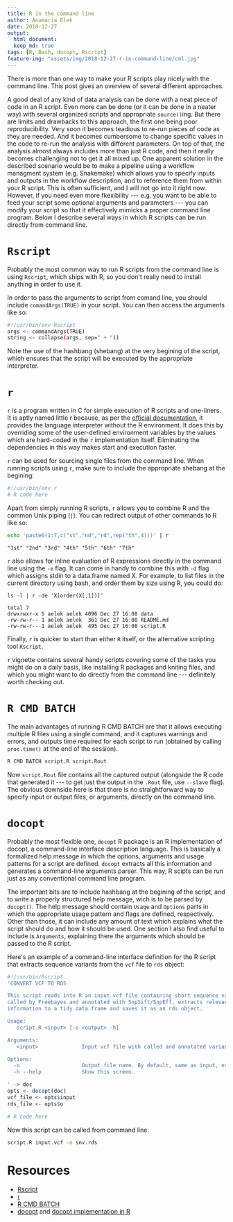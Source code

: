 ```yaml
---
title: R in the command line
author: Anamaria Elek 
date: 2018-12-27
output: 
  html_document:
  keep_md: true
tags: [R, Bash, docopt, Rscript]
feature-img: "assets/img/2018-12-27-r-in-command-line/cml.jpg"
---
```


There is more than one way to make your R scripts play nicely with the command line. This post gives an overview of several different approaches.  

A good deal of any kind of data analysis can be done with a neat piece of code in an R script. Even more can be done (or it can be done in a neater way) with several organized scripts and appropriate `source()`ing. But there are limits and drawbacks to this approach, the first one being poor reproducibility. Very soon it becomes teadious to re-run pieces of code as they are needed. And it becomes cumbersome to change specific values in the code to re-run the analysis with different parameters. On top of that, the analysis almost always includes more than just R code, and then it really becomes challenging not to get it all mixed up.
One apparent solution in the described scenario would be to make a pipeline using a workflow managment system (e.g. Snakemake) which allows you to specify inputs and outputs in the workflow description, and to reference them from within your R script. This is often sufficient, and I will not go into it right now. However, if you need even more fkexibility --- e.g. you want to be able to feed your script some optional arguments and parameters --- you can modify your script so that it effectively mimicks a proper command line program. Below I describe several ways in which R scripts can be run directly from command line.

# `Rscript`
Probably the most common way to run R scripts from the command line is using `Rscript`, which ships with R, so you don't really need to install anything in order to use it.  

In order to pass the arguments to script from comand line, you should include `comandArgs(TRUE)` in your script. You can then access the arguments like so:  

```bash
#!/usr/bin/env Rscript
args <- commandArgs(TRUE)
string <- collapse(args, sep=" + "))
```  

Note the use of the hashbang (shebang) at the very begining of the script, which ensures that the script will be executed by the appropriate interpreter.  

# `r`

`r` is a program written in C for simple execution of R scripts and one-liners. It is aptly named little r because, as per the [official documentation](http://dirk.eddelbuettel.com/code/littler/README), it provides the language interpreter without the R environment. It does this by overriding some of the user-defined environment variables by the values which are hard-coded in the `r` implementation itself. Eliminating the dependencies in this way makes start and execution faster.  

`r` can be used for sourcing single files from the command line. When running scripts using `r`, make sure to include the appropriate shebang at the begining:  

```bash
#!/usr/bin/env r
# R code here
```

Apart from simply running R scripts, `r` allows you to combine R and the common Unix piping (`|`). You can redirect output of other commands to R like so:  

```bash
echo 'paste0(1:7,c("st","nd","rd",rep("th",4)))' | r
```
```
"1st" "2nd" "3rd" "4th" "5th" "6th" "7th"
```

`r` also allows for inline evaluation of R expressions directly in the command line using the `-e` flag. It can come in handy to combine this with `-d` flag which assigns stdin to a data.frame named X. For example, to list files in the current directory using bash, and order them by size using R, you could do:  

```
ls -l | r -de 'X[order(X[,1])]'
```
```
total 7
drwxrwxr-x 5 aelek aelek 4096 Dec 27 16:08 data
-rw-rw-r-- 1 aelek aelek  361 Dec 27 16:08 README.md
-rw-rw-r-- 1 aelek aelek  495 Dec 27 16:08 script.R
```

Finally, `r` is quicker to start than either `R` itself, or the alternative scripting tool `Rscript`.  

`r` vignette contains several handy scripts covering some of the tasks you might do on a daily basis, like installing R packages and kniting files, and which you might want to do directly from the command line --- definitely worth checking out.  

# `R CMD BATCH`

The main advantages of running R CMD BATCH are that it allows executing multiple R files using a single command, and it captures warnings and errors, and outputs time required for each script to run (obtained by calling `proc.time()` at the end of the session).  

```bash
R CMD BATCH script.R script.Rout
```

Now `script.Rout` file contains all the captured output (alongside the R code that generated it --- to get just the output in the `.Rout` file, use `--slave` flag). The obvious downside here is that there is no straightforward way to specify input or output files, or arguments, directly on the command line.


# `docopt`

Probably the most flexible one, `docopt` R package is an R implementation of docopt, a command-line interface description language. This is basically a formalized help message in which the options, arguments and usage patterns for a script are defined. `docopt` extracts all this information and generates a command-line arguments parser. This way, R scipts can be run just as any conventional command line program. 

The important bits are to include hashbang at the begining of the script, and to write a properly structured help message, wich is to be parsed by `docopt()`. The help message should contain `Usage` and `Options` parts in which the appropriate usage pattern and flags are defined, respectively. Other than those, it can include any amount of text which explains what the script should do and how it should be used. One section I also find useful to include is `Arguments`, explaining there the arguments which should be passed to the R script.  

Here's an example of a command-line interface definition for the R script that extracts sequence variants from the `vcf` file to `rds` object:  

```r
#!/usr/bin/Rscript
'CONVERT VCF TO RDS

This script reads into R an input vcf file containing short sequence variants
called by Freebayes and annotated with SnpSift/SnpEff, extracts relevant 
information to a tidy data.frame and saves it as an rds object.

Usage:
   script.R <input> [-o <output> -h]

Arguments:
   <input>              Input vcf file with called and annotated variants.

Options:
  -o                    Output file name. By default, same as input, except the extension.
  -h --help             Show this screen.

' -> doc
opts <- docopt(doc)
vcf_file <- opts$input
rds_file <- opts$o

# R code here
```

Now this script can be called from command line:

```bash
script.R input.vcf -o snv.rds
```

# Resources
* [Rscript](http://finzi.psych.upenn.edu/R/library/utils/html/Rscript.html)
* [r](http://dirk.eddelbuettel.com/code/littler.html)
* [R CMD BATCH](https://stat.ethz.ch/R-manual/R-devel/library/utils/html/BATCH.html)
* [docopt](https://github.com/docopt/docopt.R) and [docopt implementation in R](http://docopt.org/)  
